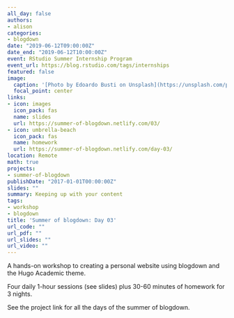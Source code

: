 ```yaml
---
all_day: false
authors:
- alison
categories:
- blogdown
date: "2019-06-12T09:00:00Z"
date_end: "2019-06-12T10:00:00Z"
event: RStudio Summer Internship Program
event_url: https://blog.rstudio.com/tags/internships
featured: false
image:
  caption: '[Photo by Edoardo Busti on Unsplash](https://unsplash.com/photos/gEdPXT6BKcc)'
  focal_point: center
links:
- icon: images
  icon_pack: fas
  name: slides
  url: https://summer-of-blogdown.netlify.com/03/
- icon: umbrella-beach
  icon_pack: fas
  name: homework
  url: https://summer-of-blogdown.netlify.com/day-03/
location: Remote
math: true
projects:
- summer-of-blogdown
publishDate: "2017-01-01T00:00:00Z"
slides: ""
summary: Keeping up with your content
tags:
- workshop
- blogdown
title: 'Summer of blogdown: Day 03'
url_code: ""
url_pdf: ""
url_slides: ""
url_video: ""
---
```



A hands-on workshop to creating a personal website using blogdown and the Hugo Academic theme.

Four daily 1-hour sessions (see slides) plus 30-60 minutes of homework for 3 nights.

See the project link for all the days of the summer of blogdown.